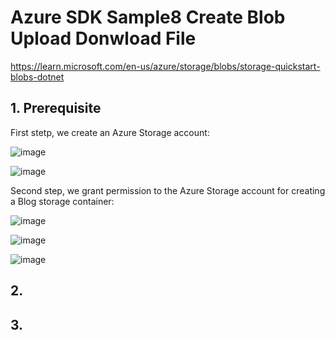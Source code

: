 # Azure SDK Sample8 Create Blob Upload Donwload File

https://learn.microsoft.com/en-us/azure/storage/blobs/storage-quickstart-blobs-dotnet

## 1. Prerequisite

First stetp, we create an Azure Storage account:

![image](https://github.com/luiscoco/Azure_SDK_Sample8_Create_Blob_Upload_Donwload_File/assets/32194879/8ba82175-1f6a-4fe1-a343-2caf8bc38f0a)

![image](https://github.com/luiscoco/Azure_SDK_Sample8_Create_Blob_Upload_Donwload_File/assets/32194879/f8cd86dc-3e22-4dcf-9b02-5e4ae91bee01)

Second step, we grant permission to the Azure Storage account for creating a Blog storage container:

![image](https://github.com/luiscoco/Azure_SDK_Sample8_Create_Blob_Upload_Donwload_File/assets/32194879/1e424431-1f39-40b9-a7d5-80a75443c2be)

![image](https://github.com/luiscoco/Azure_SDK_Sample8_Create_Blob_Upload_Donwload_File/assets/32194879/183a78cb-3de8-4bd3-a998-99e5ed0af526)

![image](https://github.com/luiscoco/Azure_SDK_Sample8_Create_Blob_Upload_Donwload_File/assets/32194879/799a62de-7a48-4bd9-9927-d7b57cbfb96d)


## 2. 

## 3. 
